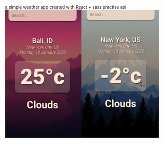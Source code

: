 a simple weather app created with React + sass
practise api 
![Screenshot of the site](./screenshots/41.weather-app-800.png)
